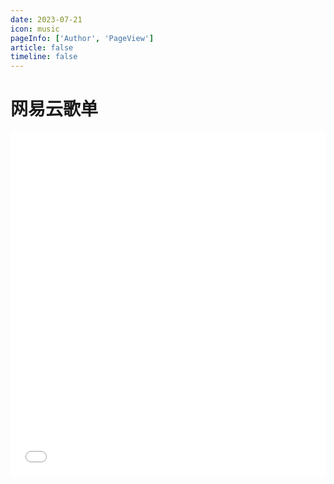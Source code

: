 ```yaml
---
date: 2023-07-21
icon: music
pageInfo: ['Author', 'PageView']
article: false
timeline: false
---
```


# 网易云歌单

<iframe frameborder="no" border="0" marginwidth="0" marginheight="0" width=100% height=550 src="//music.163.com/outchain/player?type=0&id=7302423008&auto=0&height=430"></iframe>